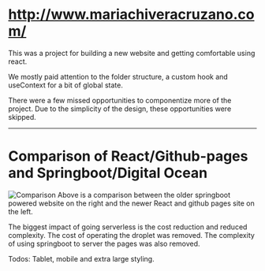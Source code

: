 # http://www.mariachiveracruzano.com/

This was a project for building a new website and getting comfortable using react.

We mostly paid attention to the folder structure, a custom hook and useContext for a bit of global state.

There were a few missed opportunities to componentize more of the project. Due to the simplicity of the design, these opportunities were skipped.



---
# Comparison of React/Github-pages and Springboot/Digital Ocean

![Comparison](design\comparo.PNG)
Above is a comparison between the older springboot powered website on the right and the newer React and github pages site on the left.

The biggest impact of going serverless is the cost reduction and reduced complexity. The cost of operating the droplet was removed. The complexity of using springboot to server the pages was also removed.

Todos: Tablet, mobile and extra large styling.